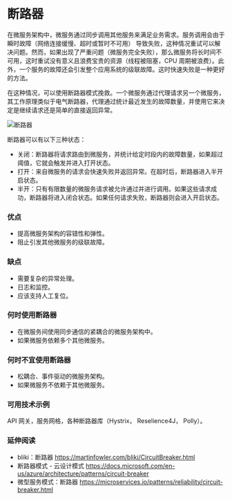 # 断路器

在微服务架构中，微服务通过同步调用其他服务来满足业务需求。服务调用会由于瞬时故障（网络连接缓慢、超时或暂时不可用） 导致失败，这种情况重试可以解决问题。然而，如果出现了严重问题（微服务完全失败），那么微服务将长时间不可用，这时重试没有意义且浪费宝贵的资源（线程被阻塞，CPU 周期被浪费）。此外，一个服务的故障还会引发整个应用系统的级联故障。这时快速失败是一种更好的方法。

在这种情况，可以使用断路器模式挽救。一个微服务通过代理请求另一个微服务，其工作原理类似于电气断路器，代理通过统计最近发生的故障数量，并使用它来决定是继续请求还是简单的直接返回异常。

![断路器](https://pic1.zhimg.com/80/v2-20dd18745f5cfdbcfbb698ec9b726e5c_720w.webp?source=1940ef5c)

断路器可以有以下三种状态：

- 关闭：断路器将请求路由到微服务，并统计给定时段内的故障数量，如果超过阈值，它就会触发并进入打开状态。
- 打开：来自微服务的请求会快速失败并返回异常。在超时后，断路器进入半开启状态。
- 半开：只有有限数量的微服务请求被允许通过并进行调用。如果这些请求成功，断路器将进入闭合状态。如果任何请求失败，断路器则会进入开启状态。

### 优点

- 提高微服务架构的容错性和弹性。
- 阻止引发其他微服务的级联故障。

### 缺点

- 需要复杂的异常处理。
- 日志和监控。
- 应该支持人工复位。

### 何时使用断路器

- 在微服务间使用同步通信的紧耦合的微服务架构中。
- 如果微服务依赖多个其他微服务。

### 何时不宜使用断路器

- 松耦合、事件驱动的微服务架构。
- 如果微服务不依赖于其他微服务。

### 可用技术示例

API 网关，服务网格，各种断路器库（Hystrix， Reselience4J， Polly）。

### 延伸阅读

- bliki：断路器 https://martinfowler.com/bliki/CircuitBreaker.html
- 断路器模式 - 云设计模式 https://docs.microsoft.com/en-us/azure/architecture/patterns/circuit-breaker
- 微型服务模式：断路器 https://microservices.io/patterns/reliability/circuit-breaker.html
